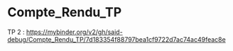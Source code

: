 # Compte_Rendu_TP

TP 2 : https://mybinder.org/v2/gh/said-debug/Compte_Rendu_TP/7d183354f88797bea1cf9722d7ac74ac49feac8e
